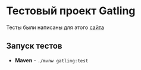 # Тестовый проект Gatling

Тесты были написаны для этого [сайта](https://github.com/james-willett/VideoGameDB)

## Запуск тестов

- **Maven** - `./mvnw gatling:test`